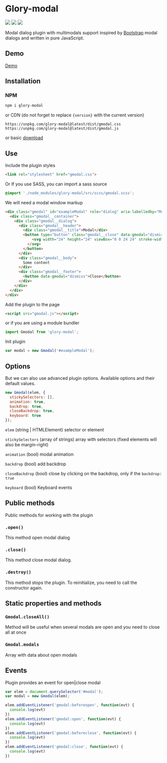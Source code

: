 # Glory-modal
<p>
  <a href="https://www.npmjs.com/package/glory-modal"><img src="https://img.shields.io/npm/v/glory-modal.svg"></a>
  <a href="https://www.npmjs.com/package/glory-modal"><img src="https://img.shields.io/npm/l/glory-modal.svg"></a>
  <a href="https://www.npmjs.com/package/glory-modal"><img src="https://img.shields.io/npm/dt/glory-modal.svg"></a>
</p>
Modal dialog plugin with multimodals support inspired by <a href="https://getbootstrap.com/">Bootstrap</a> modal dialogs and written in pure JavaScript.

## Demo
[Demo](https://k-ivan.github.io/glory-modal/)

## Installation

### NPM
```sh
npm i glory-modal
```

or CDN (do not forget to replace `{version}` with the current version)
```
https://unpkg.com/glory-modal@latest/dist/gmodal.css
https://unpkg.com/glory-modal@latest/dist/gmodal.js
```
or basic <a href="https://github.com/k-ivan/glory-modal/archive/master.zip">download</a>

## Use
Include the plugin styles
```html
<link rel="stylesheet" href="gmodal.css">
```
Or If you use SASS, you can import a sass source
```scss
@import './node_modules/glory-modal/src/scss/gmodal.scss';
```
We will need a modal window markup
```html
<div class="gmodal" id="exampleModal" role="dialog" aria-labelledby="Modal">
  <div class="gmodal__container">
    <div class="gmodal__dialog">
      <div class="gmodal__header">
        <div class="gmodal__title">Modal</div>
        <button type="button" class="gmodal__close" data-gmodal="dismiss">
            <svg width="24" height="24" viewBox="0 0 24 24" stroke-width="2" stroke-linecap="round" stroke-linejoin="round"><path d="M6.34 6.34l11.32 11.32m-11.32 0L17.66 6.34"/>
          </svg>
        </button>
      </div>
      <div class="gmodal__body">
        Some content
      </div>
      <div class="gmodal__footer">
        <button data-gmodal="dismiss">Close</button>
      </div>
    </div>
  </div>
</div>
```
Add the plugin to the page
```html
<script src="gmodal.js"></script>
```
or if you are using a module bundler
```js
import Gmodal from 'glory-modal';
```

Init plugin
```js
var modal = new Gmodal('#exampleModal');
```

## Options
But we can also use advanced plugin options. Available options and their default values.
```js
new Gmodal(elem, {
  stickySelectors: [],
  animation: true,
  backdrop: true,
  closeBackdrop: true,
  keyboard: true
});
```
`elem` (string | HTMLElement)
  selector or element

`stickySelectors` (array of strings)
  array with selectors (fixed elements will also be margin-right)

`animation` (bool)
  modal animation

`backdrop` (bool)
  add backdrop

`closeBackdrop` (bool)
  close by clicking on the backdrop, only if the `backdrop: true`

`keyboard` (bool)
  Keyboard events

## Public methods
Public methods for working with the plugin

### `.open()`
This method open modal dialog

### `.close()`
This method close modal dialog.

### `.destroy()`
This method stops the plugin. To reinitialize, you need to call the constructor again.

## Static properties and methods

### `Gmodal.closeAll()`
Method will be useful when several modals are open and you need to close all at once

### `Gmodal.modals`
Array with data about open modals

## Events
Plugin provides an event for open|close modal
```js
var elem = document.querySelector('#modal');
var modal = new Gmodal(elem);

elem.addEventListener('gmodal:beforeopen', function(evt) {
  console.log(evt)
})
elem.addEventListener('gmodal:open', function(evt) {
  console.log(evt)
})
elem.addEventListener('gmodal:beforeclose', function(evt) {
  console.log(evt)
})
elem.addEventListener('gmodal:close', function(evt) {
  console.log(evt)
})
```
